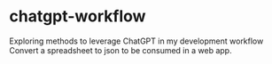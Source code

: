 # chatgpt-workflow
Exploring methods to leverage ChatGPT in my development workflow
Convert a spreadsheet to json to be consumed in a web app.
